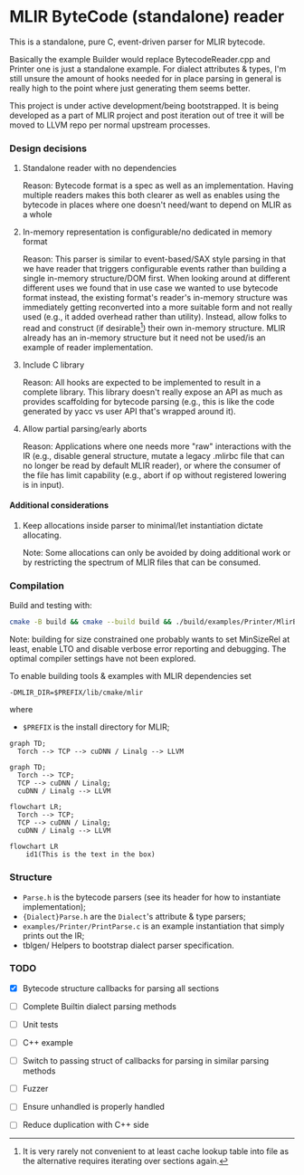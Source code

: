 # MLIR ByteCode (standalone) reader

This is a standalone, pure C, event-driven parser for MLIR bytecode.

Basically the example Builder would replace BytecodeReader.cpp and Printer one is just a standalone example.
For dialect attributes & types, I'm still unsure the amount of hooks needed for in place parsing in general is really high to the point where just generating them seems better.

This project is under active development/being bootstrapped. It is being
developed as a part of MLIR project and post iteration out of tree it
will be moved to LLVM repo per normal upstream processes.

### Design decisions

1. Standalone reader with no dependencies

   Reason: Bytecode format is a spec as well as an implementation. Having
   multiple readers makes this both clearer as well as enables using the
   bytecode in places where one doesn't need/want to depend on MLIR as a whole

2. In-memory representation is configurable/no dedicated in memory format

   Reason: This parser is similar to event-based/SAX style parsing in that we
   have reader that triggers configurable events rather than building
   a single in-memory structure/DOM first. When looking around at different
   different uses we found that in use case we wanted to use bytecode format
   instead, the existing format's reader's in-memory structure was immediately
   getting reconverted into a more suitable form and not really used (e.g., it
   added overhead rather than utility). Instead, allow folks to read and construct
   (if desirable[^1]) their own in-memory structure. MLIR already has an in-memory
   structure but it need not be used/is an example of reader implementation.

3. Include C library

   Reason: All hooks are expected to be implemented to result in a complete
   library. This library doesn't really expose an API as much as provides
   scaffolding for bytecode parsing (e.g., this is like the code generated by
   yacc vs user API that's wrapped around it).

4. Allow partial parsing/early aborts

   Reason: Applications where one needs more "raw" interactions with the IR
   (e.g., disable general structure, mutate a legacy .mlirbc file that can no
   longer be read by default MLIR reader), or where the consumer of the file has
   limit capability (e.g., abort if op without registered lowering is in input).

[^1]: It is very rarely not convenient to at least cache lookup table into file
as the alternative requires iterating over sections again.

#### Additional considerations

1. Keep allocations inside parser to minimal/let instantiation dictate allocating.

   Note: Some allocations can only be avoided by doing additional work or by
   restricting the spectrum of MLIR files that can be consumed.

### Compilation

Build and testing with:

```sh
cmake -B build && cmake --build build && ./build/examples/Printer/MlirBytecodePrintParse testdata/general.mlirbc
```

Note: building for size constrained one probably wants to set MinSizeRel at
least, enable LTO and disable verbose error reporting and debugging. The optimal
compiler settings have not been explored.

To enable building tools & examples with MLIR dependencies set

`-DMLIR_DIR=$PREFIX/lib/cmake/mlir`

where

* `$PREFIX` is the install directory for MLIR;

```mermaid
graph TD;
  Torch --> TCP --> cuDNN / Linalg --> LLVM
```

```mermaid
graph TD;
  Torch --> TCP;
  TCP --> cuDNN / Linalg;
  cuDNN / Linalg --> LLVM
```

```mermaid
flowchart LR;
  Torch --> TCP;
  TCP --> cuDNN / Linalg;
  cuDNN / Linalg --> LLVM
```

```mermaid
flowchart LR
    id1(This is the text in the box)
```

### Structure

- `Parse.h` is the bytecode parsers (see its header for how to instantiate implementation);
- `{Dialect}Parse.h` are the `Dialect`'s attribute & type parsers;
- `examples/Printer/PrintParse.c` is an example instantiation that simply prints out the IR;
- tblgen/
  Helpers to bootstrap dialect parser specification.

### TODO

- [x] Bytecode structure callbacks for parsing all sections
- [ ] Complete Builtin dialect parsing methods
- [ ] Unit tests
- [ ] C++ example
- [ ] Switch to passing struct of callbacks for parsing in similar parsing methods
- [ ] Fuzzer
- [ ] Ensure unhandled is properly handled
- [ ] Reduce duplication with C++ side


